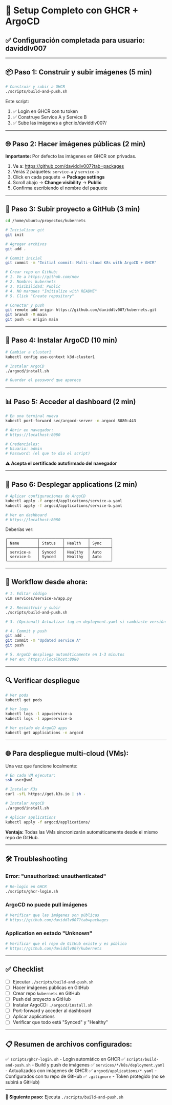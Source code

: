 # 🚀 Setup Completo con GHCR + ArgoCD

## ✅ Configuración completada para usuario: daviddlv007

---

## 📦 Paso 1: Construir y subir imágenes (5 min)

```bash
# Construir y subir a GHCR
./scripts/build-and-push.sh
```

Este script:
1. ✅ Login en GHCR con tu token
2. ✅ Construye Service A y Service B
3. ✅ Sube las imágenes a ghcr.io/daviddlv007/

---

## 🌐 Paso 2: Hacer imágenes públicas (2 min)

**Importante:** Por defecto las imágenes en GHCR son privadas.

1. Ve a: https://github.com/daviddlv007?tab=packages
2. Verás 2 paquetes: `service-a` y `service-b`
3. Click en cada paquete → **Package settings**
4. Scroll abajo → **Change visibility** → **Public**
5. Confirma escribiendo el nombre del paquete

---

## 🎯 Paso 3: Subir proyecto a GitHub (3 min)

```bash
cd /home/ubuntu/proyectos/kubernets

# Inicializar git
git init

# Agregar archivos
git add .

# Commit inicial
git commit -m "Initial commit: Multi-cloud K8s with ArgoCD + GHCR"

# Crear repo en GitHub:
# 1. Ve a https://github.com/new
# 2. Nombre: kubernets
# 3. Visibilidad: Public
# 4. NO marques "Initialize with README"
# 5. Click "Create repository"

# Conectar y push
git remote add origin https://github.com/daviddlv007/kubernets.git
git branch -M main
git push -u origin main
```

---

## 🚀 Paso 4: Instalar ArgoCD (10 min)

```bash
# Cambiar a cluster1
kubectl config use-context k3d-cluster1

# Instalar ArgoCD
./argocd/install.sh

# Guardar el password que aparece
```

---

## 📊 Paso 5: Acceder al dashboard (2 min)

```bash
# En una terminal nueva
kubectl port-forward svc/argocd-server -n argocd 8080:443

# Abrir en navegador:
# https://localhost:8080

# Credenciales:
# Usuario: admin
# Password: (el que te dio el script)
```

**⚠️ Acepta el certificado autofirmado del navegador**

---

## 🎯 Paso 6: Desplegar applications (2 min)

```bash
# Aplicar configuraciones de ArgoCD
kubectl apply -f argocd/applications/service-a.yaml
kubectl apply -f argocd/applications/service-b.yaml

# Ver en dashboard
# https://localhost:8080
```

Deberías ver:
```
┌─────────────┬──────────┬──────────┬─────────┐
│ Name        │ Status   │ Health   │ Sync    │
├─────────────┼──────────┼──────────┼─────────┤
│ service-a   │ Synced   │ Healthy  │ Auto    │
│ service-b   │ Synced   │ Healthy  │ Auto    │
└─────────────┴──────────┴──────────┴─────────┘
```

---

## 🎉 Workflow desde ahora:

```bash
# 1. Editar código
vim services/service-a/app.py

# 2. Reconstruir y subir
./scripts/build-and-push.sh

# 3. (Opcional) Actualizar tag en deployment.yaml si cambiaste versión

# 4. Commit y push
git add .
git commit -m "Updated service A"
git push

# 5. ArgoCD despliega automáticamente en 1-3 minutos
# Ver en: https://localhost:8080
```

---

## 🔍 Verificar despliegue

```bash
# Ver pods
kubectl get pods

# Ver logs
kubectl logs -l app=service-a
kubectl logs -l app=service-b

# Ver estado de ArgoCD apps
kubectl get applications -n argocd
```

---

## 🌐 Para despliegue multi-cloud (VMs):

Una vez que funcione localmente:

```bash
# En cada VM ejecutar:
ssh user@vm1

# Instalar K3s
curl -sfL https://get.k3s.io | sh -

# Instalar ArgoCD
./argocd/install.sh

# Aplicar applications
kubectl apply -f argocd/applications/
```

**Ventaja:** Todas las VMs sincronizarán automáticamente desde el mismo repo de GitHub.

---

## 🛠️ Troubleshooting

### Error: "unauthorized: unauthenticated"
```bash
# Re-login en GHCR
./scripts/ghcr-login.sh
```

### ArgoCD no puede pull imágenes
```bash
# Verificar que las imágenes son públicas
# https://github.com/daviddlv007?tab=packages
```

### Application en estado "Unknown"
```bash
# Verificar que el repo de GitHub existe y es público
# https://github.com/daviddlv007/kubernets
```

---

## ✅ Checklist

- [ ] Ejecutar `./scripts/build-and-push.sh`
- [ ] Hacer imágenes públicas en GitHub
- [ ] Crear repo `kubernets` en GitHub
- [ ] Push del proyecto a GitHub
- [ ] Instalar ArgoCD: `./argocd/install.sh`
- [ ] Port-forward y acceder al dashboard
- [ ] Aplicar applications
- [ ] Verificar que todo está "Synced" y "Healthy"

---

## 📋 Resumen de archivos configurados:

✅ `scripts/ghcr-login.sh` - Login automático en GHCR
✅ `scripts/build-and-push.sh` - Build y push de imágenes
✅ `services/*/k8s/deployment.yaml` - Actualizados con imágenes de GHCR
✅ `argocd/applications/*.yaml` - Configurados con tu repo de GitHub
✅ `.gitignore` - Token protegido (no se subirá a GitHub)

---

**🎯 Siguiente paso:** Ejecuta `./scripts/build-and-push.sh`
